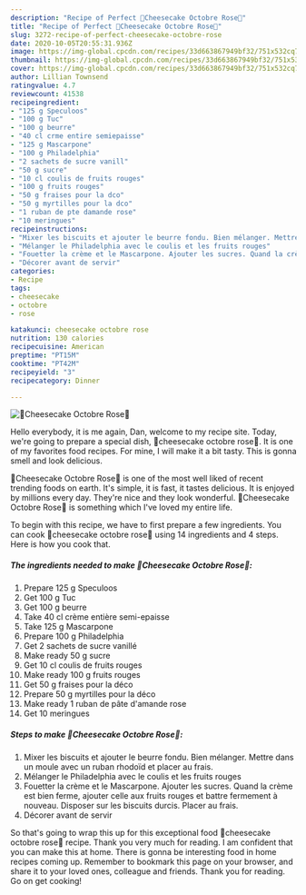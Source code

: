 ```yaml
---
description: "Recipe of Perfect 🎀Cheesecake Octobre Rose🎀"
title: "Recipe of Perfect 🎀Cheesecake Octobre Rose🎀"
slug: 3272-recipe-of-perfect-cheesecake-octobre-rose
date: 2020-10-05T20:55:31.936Z
image: https://img-global.cpcdn.com/recipes/33d663867949bf32/751x532cq70/🎀cheesecake-octobre-rose🎀-photo-principale-de-la-recette.jpg
thumbnail: https://img-global.cpcdn.com/recipes/33d663867949bf32/751x532cq70/🎀cheesecake-octobre-rose🎀-photo-principale-de-la-recette.jpg
cover: https://img-global.cpcdn.com/recipes/33d663867949bf32/751x532cq70/🎀cheesecake-octobre-rose🎀-photo-principale-de-la-recette.jpg
author: Lillian Townsend
ratingvalue: 4.7
reviewcount: 41538
recipeingredient:
- "125 g Speculoos"
- "100 g Tuc"
- "100 g beurre"
- "40 cl crme entire semiepaisse"
- "125 g Mascarpone"
- "100 g Philadelphia"
- "2 sachets de sucre vanill"
- "50 g sucre"
- "10 cl coulis de fruits rouges"
- "100 g fruits rouges"
- "50 g fraises pour la dco"
- "50 g myrtilles pour la dco"
- "1 ruban de pte damande rose"
- "10 meringues"
recipeinstructions:
- "Mixer les biscuits et ajouter le beurre fondu. Bien mélanger. Mettre dans un moule avec un ruban rhodoïd et placer au frais."
- "Mélanger le Philadelphia avec le coulis et les fruits rouges"
- "Fouetter la crème et le Mascarpone. Ajouter les sucres. Quand la crème est bien ferme, ajouter celle aux fruits rouges et battre fermement à nouveau. Disposer sur les biscuits durcis. Placer au frais."
- "Décorer avant de servir"
categories:
- Recipe
tags:
- cheesecake
- octobre
- rose

katakunci: cheesecake octobre rose 
nutrition: 130 calories
recipecuisine: American
preptime: "PT15M"
cooktime: "PT42M"
recipeyield: "3"
recipecategory: Dinner

---
```



![🎀Cheesecake Octobre Rose🎀](https://img-global.cpcdn.com/recipes/33d663867949bf32/751x532cq70/🎀cheesecake-octobre-rose🎀-photo-principale-de-la-recette.jpg)

Hello everybody, it is me again, Dan, welcome to my recipe site. Today, we're going to prepare a special dish, 🎀cheesecake octobre rose🎀. It is one of my favorites food recipes. For mine, I will make it a bit tasty. This is gonna smell and look delicious.



🎀Cheesecake Octobre Rose🎀 is one of the most well liked of recent trending foods on earth. It's simple, it is fast, it tastes delicious. It is enjoyed by millions every day. They're nice and they look wonderful. 🎀Cheesecake Octobre Rose🎀 is something which I've loved my entire life.


To begin with this recipe, we have to first prepare a few ingredients. You can cook 🎀cheesecake octobre rose🎀 using 14 ingredients and 4 steps. Here is how you cook that.

<!--inarticleads1-->

##### The ingredients needed to make 🎀Cheesecake Octobre Rose🎀:

1. Prepare 125 g Speculoos
1. Get 100 g Tuc
1. Get 100 g beurre
1. Take 40 cl crème entière semi-epaisse
1. Take 125 g Mascarpone
1. Prepare 100 g Philadelphia
1. Get 2 sachets de sucre vanillé
1. Make ready 50 g sucre
1. Get 10 cl coulis de fruits rouges
1. Make ready 100 g fruits rouges
1. Get 50 g fraises pour la déco
1. Prepare 50 g myrtilles pour la déco
1. Make ready 1 ruban de pâte d&#39;amande rose
1. Get 10 meringues




<!--inarticleads2-->

##### Steps to make 🎀Cheesecake Octobre Rose🎀:

1. Mixer les biscuits et ajouter le beurre fondu. Bien mélanger. Mettre dans un moule avec un ruban rhodoïd et placer au frais.
1. Mélanger le Philadelphia avec le coulis et les fruits rouges
1. Fouetter la crème et le Mascarpone. Ajouter les sucres. Quand la crème est bien ferme, ajouter celle aux fruits rouges et battre fermement à nouveau. Disposer sur les biscuits durcis. Placer au frais.
1. Décorer avant de servir




So that's going to wrap this up for this exceptional food 🎀cheesecake octobre rose🎀 recipe. Thank you very much for reading. I am confident that you can make this at home. There is gonna be interesting food in home recipes coming up. Remember to bookmark this page on your browser, and share it to your loved ones, colleague and friends. Thank you for reading. Go on get cooking!
